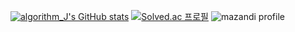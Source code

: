 
[![algorithm_J's GitHub stats](https://github-readme-stats.vercel.app/api?username=j-nowcow&count_private=true&show_icons=true&theme=vue-dark)](https://github.com/j-nowcow/github-readme-stats)
[![Solved.ac
프로필](http://mazassumnida.wtf/api/v2/generate_badge?boj=wjdghlwns1015)](https://solved.ac/wjdghlwns1015)
![mazandi profile](http://mazandi.herokuapp.com/api?handle=wjdghlwns1015&theme=warm)
